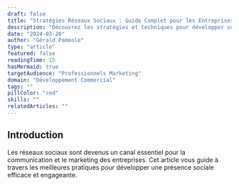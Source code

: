 ```yaml
---
draft: false
title: "Stratégies Réseaux Sociaux : Guide Complet pour les Entreprises"
description: "Découvrez les stratégies et techniques pour développer votre présence sur les réseaux sociaux. Un guide détaillé sur le marketing social, l\\"engagement et la croissance."
date: "2024-03-20"
author: "Gérald Pameole"
type: "article"
featured: false
readingTime: 15
hasMermaid: true
targetAudience: "Professionnels Marketing"
domain: "Développement Commercial"
tags: ""
pillColor: "red"
skills: ""
relatedArticles: ""
---
```


## Introduction

Les réseaux sociaux sont devenus un canal essentiel pour la communication et le marketing des entreprises. Cet article vous guide à travers les meilleures pratiques pour développer une présence sociale efficace et engageante.
